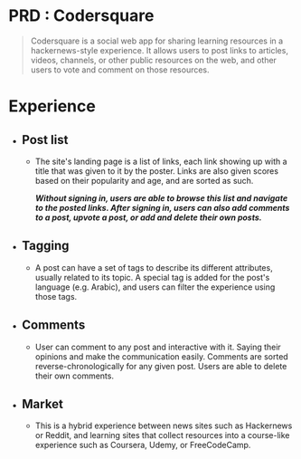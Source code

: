 # PRD : Codersquare

> Codersquare is a social web app for sharing learning resources in a hackernews-style experience. It allows users to post links to articles, videos, channels, or other public resources on the web, and other users to vote and comment on those resources.

# Experience

- ## Post list

  - The site's landing page is a list of links, each link showing up with a title that was given to it by the poster. Links are also given scores based on their popularity and age, and are sorted as such.

    **_Without signing in, users are able to browse this list and navigate to the posted links. After signing in, users can also add comments to a post, upvote a post, or add and delete their own posts._**

- ## Tagging

  - A post can have a set of tags to describe its different attributes, usually related to its topic. A special tag is added for the post's language (e.g. Arabic), and users can filter the experience using those tags.

- ## Comments

  - User can comment to any post and interactive with it. Saying their opinions and make the communication easily. Comments are sorted reverse-chronologically for any given post. Users are able
    to delete their own comments.

- ## Market
    *  This is a hybrid experience between news sites such   as Hackernews or Reddit, and
        learning sites that collect resources into a course-like experience such as
        Coursera, Udemy, or FreeCodeCamp.
